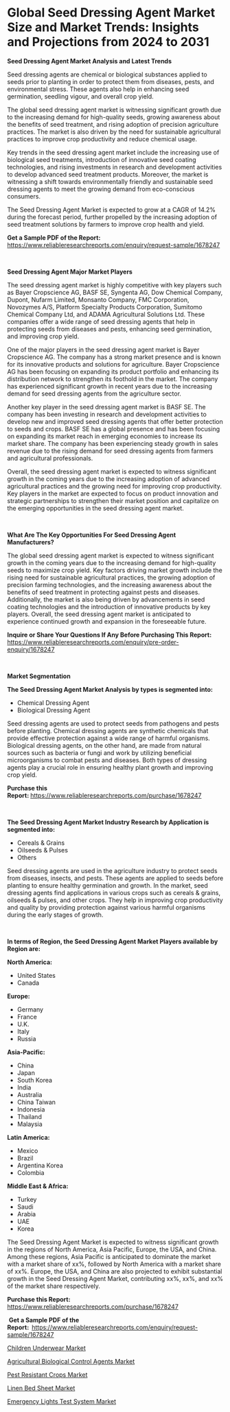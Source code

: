 <p><h1>Global Seed Dressing Agent Market Size and Market Trends: Insights and Projections from 2024 to 2031</h1></p><p><strong>Seed Dressing Agent Market Analysis and Latest Trends</strong></p>
<p><p>Seed dressing agents are chemical or biological substances applied to seeds prior to planting in order to protect them from diseases, pests, and environmental stress. These agents also help in enhancing seed germination, seedling vigour, and overall crop yield.</p><p>The global seed dressing agent market is witnessing significant growth due to the increasing demand for high-quality seeds, growing awareness about the benefits of seed treatment, and rising adoption of precision agriculture practices. The market is also driven by the need for sustainable agricultural practices to improve crop productivity and reduce chemical usage.</p><p>Key trends in the seed dressing agent market include the increasing use of biological seed treatments, introduction of innovative seed coating technologies, and rising investments in research and development activities to develop advanced seed treatment products. Moreover, the market is witnessing a shift towards environmentally friendly and sustainable seed dressing agents to meet the growing demand from eco-conscious consumers.</p><p>The Seed Dressing Agent Market is expected to grow at a CAGR of 14.2% during the forecast period, further propelled by the increasing adoption of seed treatment solutions by farmers to improve crop health and yield.</p></p>
<p><strong>Get a Sample PDF of the Report:&nbsp;</strong> <a href="https://www.reliableresearchreports.com/enquiry/request-sample/1678247">https://www.reliableresearchreports.com/enquiry/request-sample/1678247</a></p>
<p>&nbsp;</p>
<p><strong>Seed Dressing Agent Major Market Players</strong></p>
<p><p>The seed dressing agent market is highly competitive with key players such as Bayer Cropscience AG, BASF SE, Syngenta AG, Dow Chemical Company, Dupont, Nufarm Limited, Monsanto Company, FMC Corporation, Novozymes A/S, Platform Specialty Products Corporation, Sumitomo Chemical Company Ltd, and ADAMA Agricultural Solutions Ltd. These companies offer a wide range of seed dressing agents that help in protecting seeds from diseases and pests, enhancing seed germination, and improving crop yield.</p><p>One of the major players in the seed dressing agent market is Bayer Cropscience AG. The company has a strong market presence and is known for its innovative products and solutions for agriculture. Bayer Cropscience AG has been focusing on expanding its product portfolio and enhancing its distribution network to strengthen its foothold in the market. The company has experienced significant growth in recent years due to the increasing demand for seed dressing agents from the agriculture sector.</p><p>Another key player in the seed dressing agent market is BASF SE. The company has been investing in research and development activities to develop new and improved seed dressing agents that offer better protection to seeds and crops. BASF SE has a global presence and has been focusing on expanding its market reach in emerging economies to increase its market share. The company has been experiencing steady growth in sales revenue due to the rising demand for seed dressing agents from farmers and agricultural professionals.</p><p>Overall, the seed dressing agent market is expected to witness significant growth in the coming years due to the increasing adoption of advanced agricultural practices and the growing need for improving crop productivity. Key players in the market are expected to focus on product innovation and strategic partnerships to strengthen their market position and capitalize on the emerging opportunities in the seed dressing agent market.</p></p>
<p>&nbsp;</p>
<p><strong>What Are The Key Opportunities For Seed Dressing Agent Manufacturers?</strong></p>
<p><p>The global seed dressing agent market is expected to witness significant growth in the coming years due to the increasing demand for high-quality seeds to maximize crop yield. Key factors driving market growth include the rising need for sustainable agricultural practices, the growing adoption of precision farming technologies, and the increasing awareness about the benefits of seed treatment in protecting against pests and diseases. Additionally, the market is also being driven by advancements in seed coating technologies and the introduction of innovative products by key players. Overall, the seed dressing agent market is anticipated to experience continued growth and expansion in the foreseeable future.</p></p>
<p><strong>Inquire or Share Your Questions If Any Before Purchasing This Report:</strong> <a href="https://www.reliableresearchreports.com/enquiry/pre-order-enquiry/1678247">https://www.reliableresearchreports.com/enquiry/pre-order-enquiry/1678247</a></p>
<p>&nbsp;</p>
<p><strong>Market Segmentation</strong></p>
<p><strong>The Seed Dressing Agent Market Analysis by types is segmented into:</strong></p>
<p><ul><li>Chemical Dressing Agent</li><li>Biological Dressing Agent</li></ul></p>
<p><p>Seed dressing agents are used to protect seeds from pathogens and pests before planting. Chemical dressing agents are synthetic chemicals that provide effective protection against a wide range of harmful organisms. Biological dressing agents, on the other hand, are made from natural sources such as bacteria or fungi and work by utilizing beneficial microorganisms to combat pests and diseases. Both types of dressing agents play a crucial role in ensuring healthy plant growth and improving crop yield.</p></p>
<p><strong>Purchase this Report:&nbsp;</strong><a href="https://www.reliableresearchreports.com/purchase/1678247">https://www.reliableresearchreports.com/purchase/1678247</a></p>
<p>&nbsp;</p>
<p><strong>The Seed Dressing Agent Market Industry Research by Application is segmented into:</strong></p>
<p><ul><li>Cereals & Grains</li><li>Oilseeds & Pulses</li><li>Others</li></ul></p>
<p><p>Seed dressing agents are used in the agriculture industry to protect seeds from diseases, insects, and pests. These agents are applied to seeds before planting to ensure healthy germination and growth. In the market, seed dressing agents find applications in various crops such as cereals & grains, oilseeds & pulses, and other crops. They help in improving crop productivity and quality by providing protection against various harmful organisms during the early stages of growth.</p></p>
<p>&nbsp;</p>
<p><strong>In terms of Region, the Seed Dressing Agent Market Players available by Region are:</strong></p>
<p>
    <p> <strong> North America: </strong>
        <ul>
            <li>United States</li>
            <li>Canada</li>
        </ul>
        </p> 
    <p> <strong> Europe: </strong>
        <ul>
            <li>Germany</li>
            <li>France</li>
            <li>U.K.</li>
            <li>Italy</li>
            <li>Russia</li>
        </ul>
        </p> 
    <p> <strong> Asia-Pacific: </strong>
        <ul>
            <li>China</li>
            <li>Japan</li>
            <li>South Korea</li>
            <li>India</li>
            <li>Australia</li>
            <li>China Taiwan</li>
            <li>Indonesia</li>
            <li>Thailand</li>
            <li>Malaysia</li>
        </ul>
        </p> 
    <p> <strong> Latin America: </strong>
        <ul>
            <li>Mexico</li>
            <li>Brazil</li>
            <li>Argentina Korea</li>
            <li>Colombia</li>
        </ul>
        </p> 
    <p> <strong> Middle East & Africa: </strong>
        <ul>
            <li>Turkey</li>
            <li>Saudi</li>
            <li>Arabia</li>
            <li>UAE</li>
            <li>Korea</li>
        </ul>
    </p>
    </p>
<p><p>The Seed Dressing Agent Market is expected to witness significant growth in the regions of North America, Asia Pacific, Europe, the USA, and China. Among these regions, Asia Pacific is anticipated to dominate the market with a market share of xx%, followed by North America with a market share of xx%. Europe, the USA, and China are also projected to exhibit substantial growth in the Seed Dressing Agent Market, contributing xx%, xx%, and xx% of the market share respectively.</p></p>
<p><strong>Purchase this Report: </strong><a href="https://www.reliableresearchreports.com/purchase/1678247">https://www.reliableresearchreports.com/purchase/1678247</a></p>
<p>&nbsp;<strong>Get a Sample PDF of the Report:&nbsp;&nbsp;</strong><a href="https://www.reliableresearchreports.com/enquiry/request-sample/1678247">https://www.reliableresearchreports.com/enquiry/request-sample/1678247</a></p>
<p><strong></strong></p>
<p><p><a href="https://issuu.com/reportprime-2/docs/children-underwear-market-size-2030.pptx">Children Underwear Market</a></p><p><a href="https://github.com/ChiragRP21/Market-Research-Report-List-3/blob/main/agricultural-biological-control-agents-market.md">Agricultural Biological Control Agents Market</a></p><p><a href="https://github.com/antony131rp/Market-Research-Report-List-2/blob/main/pest-resistant-crops-market.md">Pest Resistant Crops Market</a></p><p><a href="https://issuu.com/reportprime-2/docs/linen-bed-sheet-market-size-2030.pptx">Linen Bed Sheet Market</a></p><p><a href="https://medium.com/@joseramirez66655/emergency-lights-test-system-market-trends-forecast-and-competitive-analysis-to-2031-af6882845400">Emergency Lights Test System Market</a></p></p>